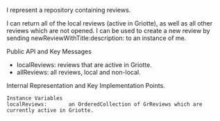 I represent a repository containing reviews.

I can return all of the local reviews (active in Griotte), as well as all other reviews which are not opened. I can be used to create a new review by sending newReviewWithTitle:description: to an instance of me.

Public API and Key Messages

- localReviews: reviews that are active in Griotte.
- allReviews: all reviews, local and non-local.

Internal Representation and Key Implementation Points.

    Instance Variables
	localReviews:		an OrderedCollection of GrReviews which are currently active in Griotte.
